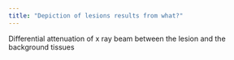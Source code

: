 ```yaml
---
title: "Depiction of lesions results from what?"
---
```

Differential attenuation of x ray beam between the lesion and the background tissues


